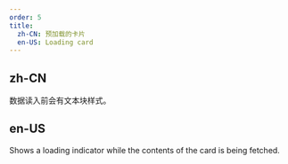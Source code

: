 ```yaml
---
order: 5
title:
  zh-CN: 预加载的卡片
  en-US: Loading card
---
```


## zh-CN

数据读入前会有文本块样式。

## en-US

Shows a loading indicator while the contents of the card is being fetched.


